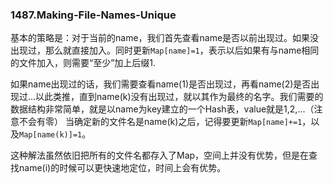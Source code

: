 ### 1487.Making-File-Names-Unique

基本的策略是：对于当前的name，我们首先查看name是否以前出现过。如果没出现过，那么就直接加入。同时更新```Map[name]=1```，表示以后如果有与name相同的文件加入，则需要“至少”加上后缀1.

如果name出现过的话，我们需要查看name(1)是否出现过，再看name(2)是否出现过...以此类推，直到name(k)没有出现过，就以其作为最终的名字。我们需要的数据结构非常简单，就是以name为key建立的一个Hash表，value就是1,2,...（注意不会有零） 当确定新的文件名是name(k)之后，记得要更新```Map[name]+=1```，以及```Map[name(k)]=1```。

这种解法虽然依旧把所有的文件名都存入了Map，空间上并没有优势，但是在查找name(i)的时候可以更快速地定位，时间上会有优势。
